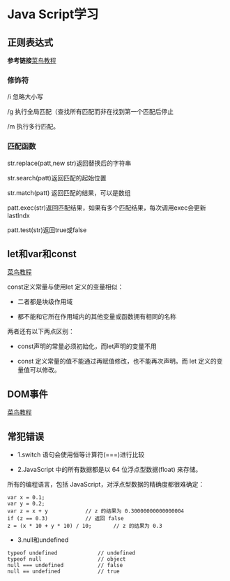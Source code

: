 # Java Script学习
## 正则表达式
**参考链接**[菜鸟教程](https://www.runoob.com/jsref/jsref-obj-regexp.html)
### 修饰符
/i	忽略大小写


/g	执行全局匹配（查找所有匹配而非在找到第一个匹配后停止

/m	执行多行匹配。	

### 匹配函数
str.replace(patt,new str)返回替换后的字符串

str.search(patt)返回匹配的起始位置

str.match(patt) 返回匹配的结果，可以是数组

patt.exec(str)返回匹配结果，如果有多个匹配结果，每次调用exec会更新lastIndx

patt.test(str)返回true或false

## let和var和const
[菜鸟教程](https://www.runoob.com/js/js-let-const.html)

const定义常量与使用let 定义的变量相似：

* 二者都是块级作用域

* 都不能和它所在作用域内的其他变量或函数拥有相同的名称

两者还有以下两点区别：

* const声明的常量必须初始化，而let声明的变量不用

* const 定义常量的值不能通过再赋值修改，也不能再次声明。而 let 定义的变量值可以修改。

## DOM事件
[菜鸟教程](https://www.runoob.com/jsref/dom-obj-event.html)

## 常犯错误
* 1.switch 语句会使用恒等计算符(===)进行比较

* 2.JavaScript 中的所有数据都是以 64 位浮点型数据(float) 来存储。

所有的编程语言，包括 JavaScript，对浮点型数据的精确度都很难确定：

``` 
var x = 0.1;
var y = 0.2;
var z = x + y            // z 的结果为 0.30000000000000004
if (z == 0.3)            // 返回 false
z = (x * 10 + y * 10) / 10;       // z 的结果为 0.3
```

* 3.null和undefined

``` 
typeof undefined             // undefined
typeof null                  // object
null === undefined           // false
null == undefined            // true
```





 
